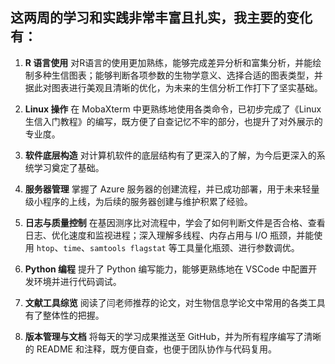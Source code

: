## 这两周的学习和实践非常丰富且扎实，我主要的变化有：

1. **R 语言使用**
   对R语言的使用更加熟练，能够完成差异分析和富集分析，并能绘制多种生信图表；能够判断各项参数的生物学意义、选择合适的图表类型，并据此对图表进行美观且清晰的优化，为未来的生信分析工作打下了坚实基础。

2. **Linux 操作**
   在 MobaXterm 中更熟练地使用各类命令，已初步完成了《Linux 生信入门教程》的编写，既方便了自查记忆不牢的部分，也提升了对外展示的专业度。

3. **软件底层构造**
   对计算机软件的底层结构有了更深入的了解，为今后更深入的系统学习奠定了基础。

4. **服务器管理**
   掌握了 Azure 服务器的创建流程，并已成功部署，用于未来轻量级小程序的上线，为后续的服务器创建与维护积累了经验。

5. **日志与质量控制**
   在基因测序比对流程中，学会了如何判断文件是否合格、查看日志、优化速度和监视进程；深入理解多线程、内存占用与 I/O 瓶颈，并能使用 `htop`、`time`、`samtools flagstat` 等工具量化瓶颈、进行参数调优。

6. **Python 编程**
   提升了 Python 编写能力，能够更熟练地在 VSCode 中配置开发环境并进行代码调试。

7. **文献工具综览**
   阅读了闫老师推荐的论文，对生物信息学论文中常用的各类工具有了整体性的把握。

8. **版本管理与文档**
   将每天的学习成果推送至 GitHub，并为所有程序编写了清晰的 README 和注释，既方便自查，也便于团队协作与代码复用。
